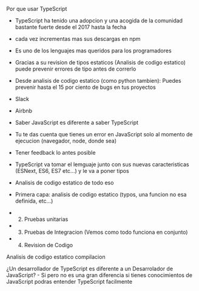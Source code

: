 Por que usar TypeScript

- TypeScript ha tenido una adopcion y una acogida de la comunidad bastante fuerte desde el 2017 hasta la fecha
- cada vez incrementas mas sus descargas en npm
- Es uno de los lenguajes mas queridos para los programadores
- Gracias a su revision de tipos estaticos (Analisis de codigo estatico) puede prevenir errores de tipo antes de correrlo
- Desde analisis de codigo estatico (como python tambien): Puedes prevenir hasta el 15 por ciento de bugs en tus proyectos

- Slack
- Airbnb


- Saber JavaScript es diferente a saber TypeScript
- Tu te das cuenta que tienes un error en JavaScript solo al momento de ejecucion (navegador, node, donde sea)
- Tener feedback lo antes posible
- TypeScript va tomar el lemguaje junto con sus nuevas caracteristicas (ESNext, ES6, ES7 etc...) y le va a poner tipos
- Analisis de codigo estatico de todo eso
- Primera capa: analisis de codigo estatico (typos, una funcion no esa definida, etc...)
- 2. Pruebas unitarias
- 3. Pruebas de Integracion (Vemos como todo funciona en conjunto)
- 4. Revision de Codigo

Analisis de codigo estatico compilacion

¿Un desarrollador de TypeScript es diferente a un Desarrolador de JavaScript?
    - Si pero no es una gran diferencia si tienes conocimientos de JavaScript podras entender TypeScript facilmente
